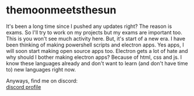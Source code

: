 # themoonmeetsthesun
It's been a long time since I pushed any updates right? The reason is exams. So I'll try to work on my projects but my exams are important too. This is you won't see much activity here. But, it's start of a new era. I have been thinking of making powershell scripts and electron apps. Yes apps, I will soon start making open source apps too. Electron gets a lot of hate and why should I bother making electron apps? Because of html, css and js. I know these languages already and don't want to learn (and don't have time to) new languages right now.

Anyways, find me on discord: <br>
<a href="discordapp.com/users/sadge#5780">discord profile</a>
